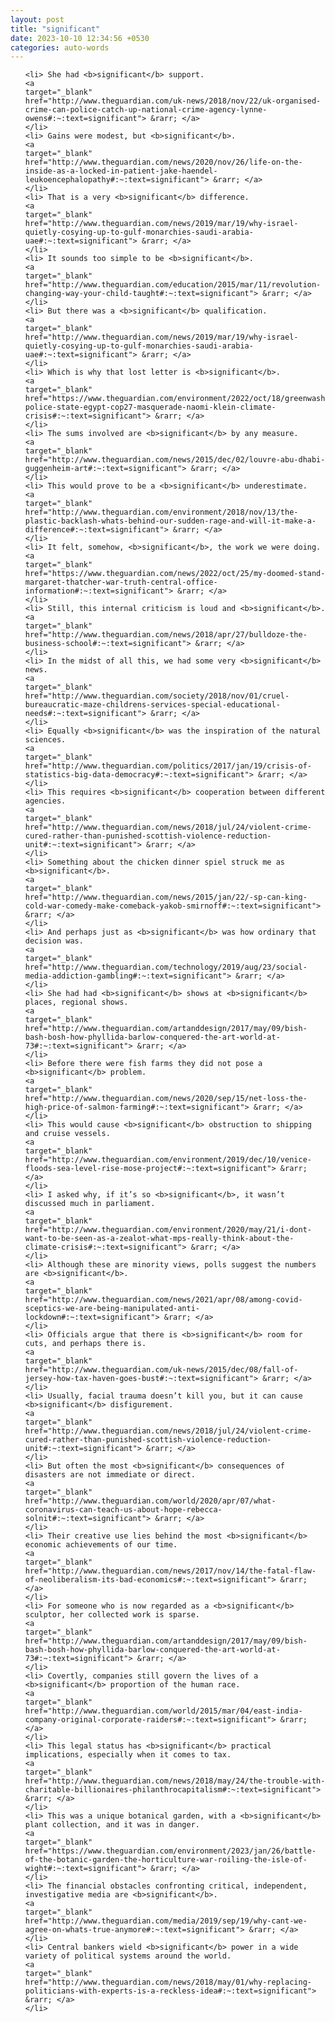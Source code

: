 ```yaml
---
layout: post
title: "significant"
date: 2023-10-10 12:34:56 +0530
categories: auto-words
---
```

<ol>

    <li> She had <b>significant</b> support.
    <a 
    target="_blank" 
    href="http://www.theguardian.com/uk-news/2018/nov/22/uk-organised-crime-can-police-catch-up-national-crime-agency-lynne-owens#:~:text=significant"> &rarr; </a>
    </li>
    <li> Gains were modest, but <b>significant</b>.
    <a 
    target="_blank" 
    href="http://www.theguardian.com/news/2020/nov/26/life-on-the-inside-as-a-locked-in-patient-jake-haendel-leukoencephalopathy#:~:text=significant"> &rarr; </a>
    </li>
    <li> That is a very <b>significant</b> difference.
    <a 
    target="_blank" 
    href="http://www.theguardian.com/news/2019/mar/19/why-israel-quietly-cosying-up-to-gulf-monarchies-saudi-arabia-uae#:~:text=significant"> &rarr; </a>
    </li>
    <li> It sounds too simple to be <b>significant</b>.
    <a 
    target="_blank" 
    href="http://www.theguardian.com/education/2015/mar/11/revolution-changing-way-your-child-taught#:~:text=significant"> &rarr; </a>
    </li>
    <li> But there was a <b>significant</b> qualification.
    <a 
    target="_blank" 
    href="http://www.theguardian.com/news/2019/mar/19/why-israel-quietly-cosying-up-to-gulf-monarchies-saudi-arabia-uae#:~:text=significant"> &rarr; </a>
    </li>
    <li> Which is why that lost letter is <b>significant</b>.
    <a 
    target="_blank" 
    href="https://www.theguardian.com/environment/2022/oct/18/greenwashing-police-state-egypt-cop27-masquerade-naomi-klein-climate-crisis#:~:text=significant"> &rarr; </a>
    </li>
    <li> The sums involved are <b>significant</b> by any measure.
    <a 
    target="_blank" 
    href="http://www.theguardian.com/news/2015/dec/02/louvre-abu-dhabi-guggenheim-art#:~:text=significant"> &rarr; </a>
    </li>
    <li> This would prove to be a <b>significant</b> underestimate.
    <a 
    target="_blank" 
    href="http://www.theguardian.com/environment/2018/nov/13/the-plastic-backlash-whats-behind-our-sudden-rage-and-will-it-make-a-difference#:~:text=significant"> &rarr; </a>
    </li>
    <li> It felt, somehow, <b>significant</b>, the work we were doing.
    <a 
    target="_blank" 
    href="https://www.theguardian.com/news/2022/oct/25/my-doomed-stand-margaret-thatcher-war-truth-central-office-information#:~:text=significant"> &rarr; </a>
    </li>
    <li> Still, this internal criticism is loud and <b>significant</b>.
    <a 
    target="_blank" 
    href="http://www.theguardian.com/news/2018/apr/27/bulldoze-the-business-school#:~:text=significant"> &rarr; </a>
    </li>
    <li> In the midst of all this, we had some very <b>significant</b> news.
    <a 
    target="_blank" 
    href="http://www.theguardian.com/society/2018/nov/01/cruel-bureaucratic-maze-childrens-services-special-educational-needs#:~:text=significant"> &rarr; </a>
    </li>
    <li> Equally <b>significant</b> was the inspiration of the natural sciences.
    <a 
    target="_blank" 
    href="http://www.theguardian.com/politics/2017/jan/19/crisis-of-statistics-big-data-democracy#:~:text=significant"> &rarr; </a>
    </li>
    <li> This requires <b>significant</b> cooperation between different agencies.
    <a 
    target="_blank" 
    href="http://www.theguardian.com/news/2018/jul/24/violent-crime-cured-rather-than-punished-scottish-violence-reduction-unit#:~:text=significant"> &rarr; </a>
    </li>
    <li> Something about the chicken dinner spiel struck me as <b>significant</b>.
    <a 
    target="_blank" 
    href="http://www.theguardian.com/news/2015/jan/22/-sp-can-king-cold-war-comedy-make-comeback-yakob-smirnoff#:~:text=significant"> &rarr; </a>
    </li>
    <li> And perhaps just as <b>significant</b> was how ordinary that decision was.
    <a 
    target="_blank" 
    href="http://www.theguardian.com/technology/2019/aug/23/social-media-addiction-gambling#:~:text=significant"> &rarr; </a>
    </li>
    <li> She had had <b>significant</b> shows at <b>significant</b> places, regional shows.
    <a 
    target="_blank" 
    href="http://www.theguardian.com/artanddesign/2017/may/09/bish-bash-bosh-how-phyllida-barlow-conquered-the-art-world-at-73#:~:text=significant"> &rarr; </a>
    </li>
    <li> Before there were fish farms they did not pose a <b>significant</b> problem.
    <a 
    target="_blank" 
    href="http://www.theguardian.com/news/2020/sep/15/net-loss-the-high-price-of-salmon-farming#:~:text=significant"> &rarr; </a>
    </li>
    <li> This would cause <b>significant</b> obstruction to shipping and cruise vessels.
    <a 
    target="_blank" 
    href="http://www.theguardian.com/environment/2019/dec/10/venice-floods-sea-level-rise-mose-project#:~:text=significant"> &rarr; </a>
    </li>
    <li> I asked why, if it’s so <b>significant</b>, it wasn’t discussed much in parliament.
    <a 
    target="_blank" 
    href="http://www.theguardian.com/environment/2020/may/21/i-dont-want-to-be-seen-as-a-zealot-what-mps-really-think-about-the-climate-crisis#:~:text=significant"> &rarr; </a>
    </li>
    <li> Although these are minority views, polls suggest the numbers are <b>significant</b>.
    <a 
    target="_blank" 
    href="http://www.theguardian.com/news/2021/apr/08/among-covid-sceptics-we-are-being-manipulated-anti-lockdown#:~:text=significant"> &rarr; </a>
    </li>
    <li> Officials argue that there is <b>significant</b> room for cuts, and perhaps there is.
    <a 
    target="_blank" 
    href="http://www.theguardian.com/uk-news/2015/dec/08/fall-of-jersey-how-tax-haven-goes-bust#:~:text=significant"> &rarr; </a>
    </li>
    <li> Usually, facial trauma doesn’t kill you, but it can cause <b>significant</b> disfigurement.
    <a 
    target="_blank" 
    href="http://www.theguardian.com/news/2018/jul/24/violent-crime-cured-rather-than-punished-scottish-violence-reduction-unit#:~:text=significant"> &rarr; </a>
    </li>
    <li> But often the most <b>significant</b> consequences of disasters are not immediate or direct.
    <a 
    target="_blank" 
    href="http://www.theguardian.com/world/2020/apr/07/what-coronavirus-can-teach-us-about-hope-rebecca-solnit#:~:text=significant"> &rarr; </a>
    </li>
    <li> Their creative use lies behind the most <b>significant</b> economic achievements of our time.
    <a 
    target="_blank" 
    href="http://www.theguardian.com/news/2017/nov/14/the-fatal-flaw-of-neoliberalism-its-bad-economics#:~:text=significant"> &rarr; </a>
    </li>
    <li> For someone who is now regarded as a <b>significant</b> sculptor, her collected work is sparse.
    <a 
    target="_blank" 
    href="http://www.theguardian.com/artanddesign/2017/may/09/bish-bash-bosh-how-phyllida-barlow-conquered-the-art-world-at-73#:~:text=significant"> &rarr; </a>
    </li>
    <li> Covertly, companies still govern the lives of a <b>significant</b> proportion of the human race.
    <a 
    target="_blank" 
    href="http://www.theguardian.com/world/2015/mar/04/east-india-company-original-corporate-raiders#:~:text=significant"> &rarr; </a>
    </li>
    <li> This legal status has <b>significant</b> practical implications, especially when it comes to tax.
    <a 
    target="_blank" 
    href="http://www.theguardian.com/news/2018/may/24/the-trouble-with-charitable-billionaires-philanthrocapitalism#:~:text=significant"> &rarr; </a>
    </li>
    <li> This was a unique botanical garden, with a <b>significant</b> plant collection, and it was in danger.
    <a 
    target="_blank" 
    href="https://www.theguardian.com/environment/2023/jan/26/battle-of-the-botanic-garden-the-horticulture-war-roiling-the-isle-of-wight#:~:text=significant"> &rarr; </a>
    </li>
    <li> The financial obstacles confronting critical, independent, investigative media are <b>significant</b>.
    <a 
    target="_blank" 
    href="http://www.theguardian.com/media/2019/sep/19/why-cant-we-agree-on-whats-true-anymore#:~:text=significant"> &rarr; </a>
    </li>
    <li> Central bankers wield <b>significant</b> power in a wide variety of political systems around the world.
    <a 
    target="_blank" 
    href="http://www.theguardian.com/news/2018/may/01/why-replacing-politicians-with-experts-is-a-reckless-idea#:~:text=significant"> &rarr; </a>
    </li>